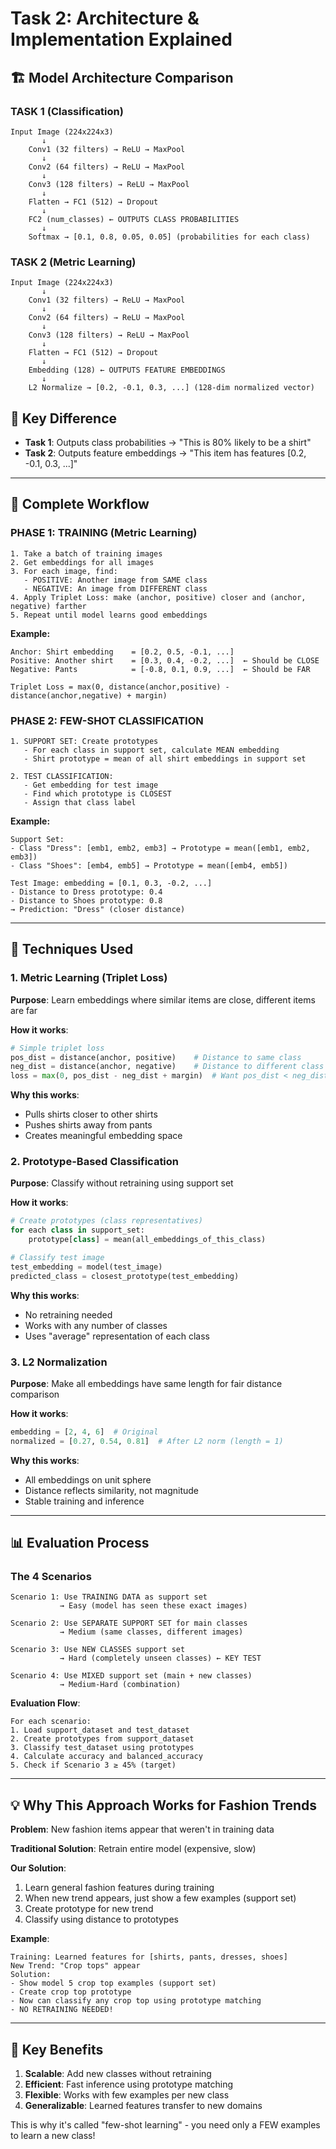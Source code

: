 # Task 2: Architecture & Implementation Explained

## 🏗️ Model Architecture Comparison

### **TASK 1 (Classification)**
```
Input Image (224x224x3)
       ↓
    Conv1 (32 filters) → ReLU → MaxPool
       ↓
    Conv2 (64 filters) → ReLU → MaxPool  
       ↓
    Conv3 (128 filters) → ReLU → MaxPool
       ↓
    Flatten → FC1 (512) → Dropout
       ↓
    FC2 (num_classes) ← OUTPUTS CLASS PROBABILITIES
       ↓
    Softmax → [0.1, 0.8, 0.05, 0.05] (probabilities for each class)
```

### **TASK 2 (Metric Learning)**
```
Input Image (224x224x3)
       ↓
    Conv1 (32 filters) → ReLU → MaxPool
       ↓
    Conv2 (64 filters) → ReLU → MaxPool
       ↓
    Conv3 (128 filters) → ReLU → MaxPool
       ↓
    Flatten → FC1 (512) → Dropout
       ↓
    Embedding (128) ← OUTPUTS FEATURE EMBEDDINGS
       ↓
    L2 Normalize → [0.2, -0.1, 0.3, ...] (128-dim normalized vector)
```

## 🎯 Key Difference
- **Task 1**: Outputs class probabilities → "This is 80% likely to be a shirt"
- **Task 2**: Outputs feature embeddings → "This item has features [0.2, -0.1, 0.3, ...]"

---

## 🔄 Complete Workflow

### **PHASE 1: TRAINING (Metric Learning)**

```
1. Take a batch of training images
2. Get embeddings for all images
3. For each image, find:
   - POSITIVE: Another image from SAME class
   - NEGATIVE: An image from DIFFERENT class
4. Apply Triplet Loss: make (anchor, positive) closer and (anchor, negative) farther
5. Repeat until model learns good embeddings
```

**Example:**
```
Anchor: Shirt embedding    = [0.2, 0.5, -0.1, ...]
Positive: Another shirt    = [0.3, 0.4, -0.2, ...]  ← Should be CLOSE
Negative: Pants            = [-0.8, 0.1, 0.9, ...]  ← Should be FAR

Triplet Loss = max(0, distance(anchor,positive) - distance(anchor,negative) + margin)
```

### **PHASE 2: FEW-SHOT CLASSIFICATION**

```
1. SUPPORT SET: Create prototypes
   - For each class in support set, calculate MEAN embedding
   - Shirt prototype = mean of all shirt embeddings in support set
   
2. TEST CLASSIFICATION: 
   - Get embedding for test image
   - Find which prototype is CLOSEST
   - Assign that class label
```

**Example:**
```
Support Set:
- Class "Dress": [emb1, emb2, emb3] → Prototype = mean([emb1, emb2, emb3])
- Class "Shoes": [emb4, emb5] → Prototype = mean([emb4, emb5])

Test Image: embedding = [0.1, 0.3, -0.2, ...]
- Distance to Dress prototype: 0.4
- Distance to Shoes prototype: 0.8
→ Prediction: "Dress" (closer distance)
```

---

## 🧠 Techniques Used

### **1. Metric Learning (Triplet Loss)**
**Purpose**: Learn embeddings where similar items are close, different items are far

**How it works**:
```python
# Simple triplet loss
pos_dist = distance(anchor, positive)    # Distance to same class
neg_dist = distance(anchor, negative)    # Distance to different class
loss = max(0, pos_dist - neg_dist + margin)  # Want pos_dist < neg_dist
```

**Why this works**: 
- Pulls shirts closer to other shirts
- Pushes shirts away from pants
- Creates meaningful embedding space

### **2. Prototype-Based Classification**
**Purpose**: Classify without retraining using support set

**How it works**:
```python
# Create prototypes (class representatives)
for each class in support_set:
    prototype[class] = mean(all_embeddings_of_this_class)

# Classify test image
test_embedding = model(test_image)
predicted_class = closest_prototype(test_embedding)
```

**Why this works**:
- No retraining needed
- Works with any number of classes
- Uses "average" representation of each class

### **3. L2 Normalization**
**Purpose**: Make all embeddings have same length for fair distance comparison

**How it works**:
```python
embedding = [2, 4, 6]  # Original
normalized = [0.27, 0.54, 0.81]  # After L2 norm (length = 1)
```

**Why this works**:
- All embeddings on unit sphere
- Distance reflects similarity, not magnitude
- Stable training and inference

---

## 📊 Evaluation Process

### **The 4 Scenarios**

```
Scenario 1: Use TRAINING DATA as support set
           → Easy (model has seen these exact images)
           
Scenario 2: Use SEPARATE SUPPORT SET for main classes  
           → Medium (same classes, different images)
           
Scenario 3: Use NEW CLASSES support set
           → Hard (completely unseen classes) ← KEY TEST
           
Scenario 4: Use MIXED support set (main + new classes)
           → Medium-Hard (combination)
```

**Evaluation Flow**:
```
For each scenario:
1. Load support_dataset and test_dataset
2. Create prototypes from support_dataset  
3. Classify test_dataset using prototypes
4. Calculate accuracy and balanced_accuracy
5. Check if Scenario 3 ≥ 45% (target)
```

---

## 💡 Why This Approach Works for Fashion Trends

**Problem**: New fashion items appear that weren't in training data

**Traditional Solution**: Retrain entire model (expensive, slow)

**Our Solution**: 
1. Learn general fashion features during training
2. When new trend appears, just show a few examples (support set)
3. Create prototype for new trend
4. Classify using distance to prototypes

**Example**:
```
Training: Learned features for [shirts, pants, dresses, shoes]
New Trend: "Crop tops" appear
Solution: 
- Show model 5 crop top examples (support set)
- Create crop top prototype
- Now can classify any crop top using prototype matching
- NO RETRAINING NEEDED!
```

---

## 🎯 Key Benefits

1. **Scalable**: Add new classes without retraining
2. **Efficient**: Fast inference using prototype matching  
3. **Flexible**: Works with few examples per new class
4. **Generalizable**: Learned features transfer to new domains

This is why it's called "few-shot learning" - you need only a FEW examples to learn a new class! 